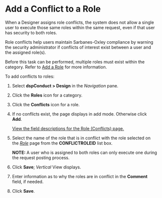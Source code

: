 # Add a Conflict to a Role

When a Designer assigns role conflicts, the system does not allow a
single user to execute those same roles within the same request, even if
that user has security to both roles.

Role conflicts help users maintain Sarbanes-Oxley compliance by warning
the security administrator if conflicts of interest exist between a user
and the assigned role(s).

Before this task can be performed, multiple roles must exist within the
category.<span> </span>Refer to [Add a Role](Add_a_Role.htm) for more
information.

To add conflicts to roles:

1.  Select <span style="font-weight: bold;">dspConduct \>
    </span>**Design** in the *Navigation* pane.

2.  Click the **Roles** icon for a category.

3.  Click the **Conflicts** icon for a role.

4.  If no conflicts exist, the page displays in add mode. Otherwise
    click **Add**.
    
    [View the field descriptions for the Role (Conflicts)
    page.](../Page_Desc/Role_Conflicts.htm)

5.  Select the name of the role that is in conflict with the role
    selected on the
    <span style="font-style: italic;">[Role](../Page_Desc/Role_H_dspConduct.htm)</span>
    page from the **CONFLICTROLEID** list box.
    
    **NOTE:** A user who is assigned to both roles can only execute one
    during the request posting process.

6.  Click **Save**; <span style="font-style: italic;">Vertical</span>
    View displays.

7.  Enter information as to why the roles are in conflict in the
    **Comment** field, if needed.

8.  Click <span style="font-weight: bold;">Save</span>.
